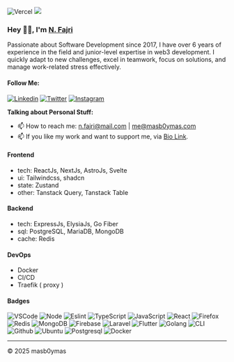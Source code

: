 ![Vercel](https://vercelbadge.vercel.app/api/masb0ymas/next-resume)
[![](https://visitcount.itsvg.in/api?id=masb0ymas&label=Profile%20Views&icon=3&color=0&pretty=true)](https://visitcount.itsvg.in)

### Hey 👋🏽, I'm [N. Fajri](https://www.masb0ymas.my.id/)

Passionate about Software Development since 2017, I have over 6 years of experience in the field and junior-level expertise in web3 development. I quickly adapt to new challenges, excel in teamwork, focus on solutions, and manage work-related stress effectively. 

#### Follow Me:

[![Linkedin](https://img.shields.io/badge/Linkedin-Informational?logo=linkedin&color=0A66C2&logoColor=white)](https://www.linkedin.com/in/masb0ymas)
[![Twitter](https://badges.aleen42.com/src/twitter.svg)](https://twitter.com/masb0ymas)
[![Instagram](https://badges.aleen42.com/src/instagram.svg)](https://www.instagram.com/masb0ymas)

**Talking about Personal Stuff:**

- 📫 How to reach me: [n.fajri@mail.com](mailto:n.fajri@mail.com) | [me@masb0ymas.com](mailto:me@masb0ymas.com) 
- 📫 If you like my work and want to support me, via [Bio Link](https://s.id/masb0ymas).

#### Frontend
- tech: ReactJs, NextJs, AstroJs, Svelte
- ui: Tailwindcss, shadcn
- state: Zustand
- other: Tanstack Query, Tanstack Table

#### Backend
- tech: ExpressJs, ElysiaJs, Go Fiber
- sql: PostgreSQL, MariaDB, MongoDB
- cache: Redis

#### DevOps
- Docker
- CI/CD
- Traefik ( proxy )

#### Badges
![VSCode](https://badges.aleen42.com/src/visual_studio_code.svg)
![Node](https://badges.aleen42.com/src/node.svg)
![Eslint](https://badges.aleen42.com/src/eslint.svg)
![TypeScript](https://badges.aleen42.com/src/typescript.svg)
![JavaScript](https://badges.aleen42.com/src/javascript.svg)
![React](https://badges.aleen42.com/src/react.svg)
![Firefox](https://img.shields.io/badge/Firefox-Information?logo=firefox&color=F54637&logoColor=white)
![Redis](https://img.shields.io/badge/Redis-Informational?logo=redis&color=9E1C10&logoColor=white)
![MongoDB](https://img.shields.io/badge/MongoDB-Informational?logo=mongodb&color=429543&logoColor=white)
![Firebase](https://img.shields.io/badge/Firebase-Informational?logo=firebase&color=F6830D&logoColor=white)
![Laravel](https://img.shields.io/badge/Laravel-FF2D20?Laravel-Informational&logo=laravel&logoColor=white)
![Flutter](https://img.shields.io/badge/Flutter-Information?logo=flutter&color=107EC7&logoColor=white)
![Golang](https://badges.aleen42.com/src/golang.svg)
![CLI](https://badges.aleen42.com/src/cli.svg)
![Github](https://badges.aleen42.com/src/github.svg)
![Ubuntu](https://img.shields.io/badge/Ubuntu-Informational?logo=ubuntu&color=E95420&logoColor=white)
![Postgresql](https://img.shields.io/badge/PostgreSQL-Informational?logo=postgresql&color=31648C&logoColor=white)
![Docker](https://badges.aleen42.com/src/docker.svg)

---
&copy; 2025 masb0ymas
